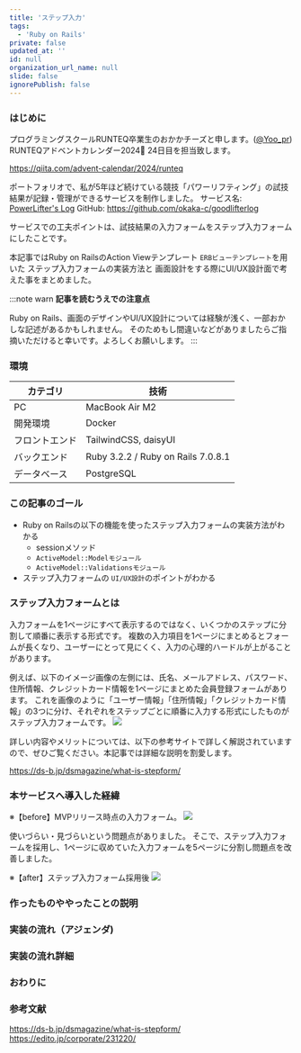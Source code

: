 ```yaml
---
title: 'ステップ入力'
tags:
  - 'Ruby on Rails'
private: false
updated_at: ''
id: null
organization_url_name: null
slide: false
ignorePublish: false
---
```

### はじめに
プログラミングスクールRUNTEQ卒業生のおかかチーズと申します。([@Yoo_pr](https://x.com/Yoo_pr))
RUNTEQアドベントカレンダー2024🎄 24日目を担当致します。

https://qiita.com/advent-calendar/2024/runteq

ポートフォリオで、私が5年ほど続けている競技「パワーリフティング」の試技結果が記録・管理ができるサービスを制作しました。
サービス名: [PowerLifter's Log](https://www.powerlifterslog.com/)
GitHub: https://github.com/okaka-c/goodlifterlog

サービスでの工夫ポイントは、試技結果の入力フォームをステップ入力フォームにしたことです。




本記事ではRuby on RailsのAction Viewテンプレート `ERBビューテンプレート`を用いた
ステップ入力フォームの実装方法と
画面設計をする際にUI/UX設計面で考えた事をまとめました。


:::note warn
**記事を読むうえでの注意点**

Ruby on Rails、画面のデザインやUI/UX設計については経験が浅く、一部おかしな記述があるかもしれません。
そのためもし間違いなどがありましたらご指摘いただけると幸いです。よろしくお願いします。
:::

### 環境
| カテゴリ | 技術 |
| --- | --- |
| PC | MacBook Air M2 |
| 開発環境 | Docker |
| フロントエンド |TailwindCSS, daisyUI|
| バックエンド | Ruby 3.2.2 / Ruby on Rails 7.0.8.1 |
| データベース | PostgreSQL |

### この記事のゴール
- Ruby on Railsの以下の機能を使ったステップ入力フォームの実装方法がわかる
  -  sessionメソッド
  - `ActiveModel::Modelモジュール`
  - `ActiveModel::Validationsモジュール`
- ステップ入力フォームの `UI/UX設計`のポイントがわかる

### ステップ入力フォームとは
入力フォームを1ページにすべて表示するのではなく、いくつかのステップに分割して順番に表示する形式です。
複数の入力項目を1ページにまとめるとフォームが長くなり、ユーザーにとって見にくく、入力の心理的ハードルが上がることがあります。

例えば、以下のイメージ画像の左側には、氏名、メールアドレス、パスワード、住所情報、クレジットカード情報を1ページにまとめた会員登録フォームがあります。
これを画像のように「ユーザー情報」「住所情報」「クレジットカード情報」の3つに分け、それぞれをステップごとに順番に入力する形式にしたものがステップ入力フォームです。
<img width="auto" src="https://i.gyazo.com/5e2f8b94b7135fa0c8287f2e7e2ffca5.jpg">

詳しい内容やメリットについては、以下の参考サイトで詳しく解説されていますので、ぜひご覧ください。本記事では詳細な説明を割愛します。

https://ds-b.jp/dsmagazine/what-is-stepform/

### 本サービスへ導入した経緯
※【before】MVPリリース時点の入力フォーム。
<img width="auto" src="https://i.gyazo.com/78b1852ad847831b0057cd0e380a141b.png">

使いづらい・見づらいという問題点がありました。
そこで、ステップ入力フォームを採用し、1ページに収めていた入力フォームを5ページに分割し問題点を改善しました。

※【after】ステップ入力フォーム採用後
<img width="auto" src="https://i.gyazo.com/588d5b635d6d500027f11a71d3c12a80.gif">

### 作ったものややったことの説明

### 実装の流れ（アジェンダ)

### 実装の流れ詳細

### おわりに

### 参考文献
https://ds-b.jp/dsmagazine/what-is-stepform/
https://edito.jp/corporate/231220/